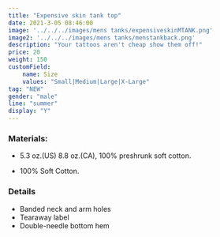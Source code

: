 ```yaml
---
title: "Expensive skin tank top"
date: 2021-3-05 08:46:00
image: '../../../images/mens tanks/expensiveskinMTANK.png'
image2: '../../../images/mens tanks/menstankback.png'
description: "Your tattoos aren't cheap show them off!"
price: 20
weight: 150
customField:
    name: Size
    values: "Small|Medium|Large|X-Large"
tag: "NEW"
gender: "male"
line: "summer"
display: "Y"
---
```


### Materials:  

- 5.3 oz.(US) 8.8 oz.(CA), 100% preshrunk soft cotton.

- 100% Soft Cotton.

### Details 

- Banded neck and arm holes
- Tearaway label
- Double-needle bottom hem